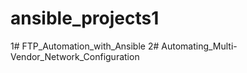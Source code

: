# ansible_projects1 #
1# FTP_Automation_with_Ansible
2# Automating_Multi-Vendor_Network_Configuration

